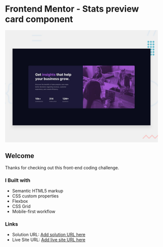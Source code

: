 # Frontend Mentor - Stats preview card component

![Design preview for the Stats preview card component coding challenge](./design/desktop-preview.jpg)

## Welcome

Thanks for checking out this front-end coding challenge.

### I Built with

- Semantic HTML5 markup
- CSS custom properties
- Flexbox
- CSS Grid
- Mobile-first workflow

### Links

- Solution URL: [Add solution URL here](https://your-solution-url.com)
- Live Site URL: [Add live site URL here](https://your-live-site-url.com)
